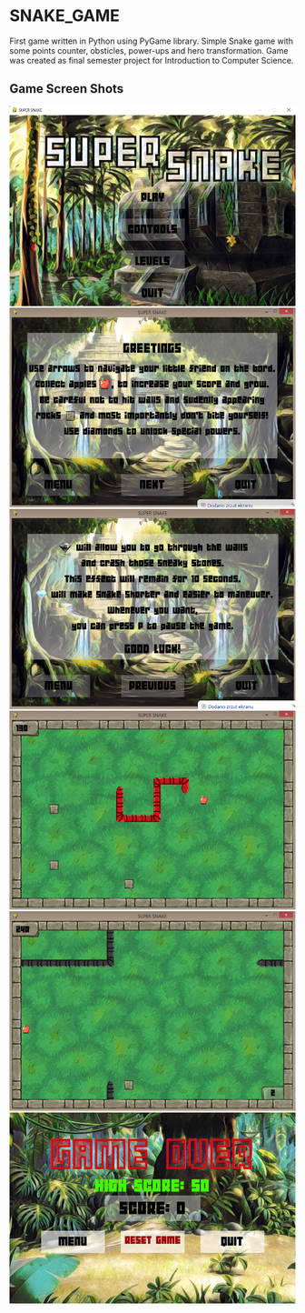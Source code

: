 # SNAKE_GAME
First game written in Python using PyGame library. Simple Snake game with some points counter, obsticles, power-ups and hero transformation.
Game was created as final semester project for Introduction to Computer Science.

## Game Screen Shots

<img src="https://github.com/yaitskeshav/Snake_game/blob/main/SCREENS/Main_Screen.PNG" alt="Main Screen">
<img src="https://github.com/SkalskiP/SNAKE_GAME/blob/master/SCREENS/Game_Rules_1.PNG" alt="Game Rules Screen 1">
<img src="https://github.com/SkalskiP/SNAKE_GAME/blob/master/SCREENS/Game_Rules_2.PNG" alt="Game Rules Screen 2">
<img src="https://github.com/SkalskiP/SNAKE_GAME/blob/master/SCREENS/Game_Board_1.PNG" alt="Game Board Screen 1">
<img src="https://github.com/SkalskiP/SNAKE_GAME/blob/master/SCREENS/Game_Board_3.PNG" alt="Game Board Screen 2">
<img src="https://github.com/yaitskeshav/Snake_game/blob/main/SCREENS/Game_Over_Screen.PNG" alt="Game Over Screen">
